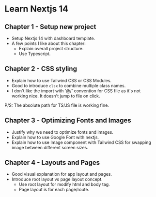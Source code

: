 # Learn Nextjs 14

## Chapter 1 - Setup new project

- Setup Nextjs 14 with dashboard template.
- A few points I like about this chapter:
  - Explain overall project structure.
  - Use Typescript.

## Chapter 2 - CSS styling

- Explain how to use Tailwind CSS or CSS Modules.
- Good to introduce `clsx` to combine multiple class names.
- I don't like the import with '@/' convention for CSS file as it's not working nice. It doesn't jump to file on click.

P/S: The absolute path for TS/JS file is working fine.

## Chapter 3 - Optimizing Fonts and Images

- Justify why we need to optimize fonts and images.
- Explain how to use Google Font with nextjs.
- Explain how to use Image component with Tailwind CSS for swapping image between different screen sizes.

## Chapter 4 - Layouts and Pages

- Good visual explanation for app layout and pages.
- Introduce root layout vs page layout concept.
  - Use root layout for modify html and body tag.
  - Page layout is for each page/route.
